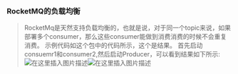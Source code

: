 
### RocketMQ的负载均衡

>RocketMq是天然支持负载均衡的，也就是说，对于同一个topic来说，如果部署多个consumer，那么这些consumer能做到消费消费的时候不会重复消费。
示例代码如这个包中的代码所示，这个是结果。
>首先启动consuemr1和consumer2,然后启动Producer，可以看到结果如下所示:
![在这里插入图片描述](https://img-blog.csdnimg.cn/20190121214750877.png?x-oss-process=image/watermark,type_ZmFuZ3poZW5naGVpdGk,shadow_10,text_aHR0cHM6Ly9ibG9nLmNzZG4ubmV0L3FxXzI1NDg0MTQ3,size_16,color_FFFFFF,t_70)![在这里插入图片描述](https://img-blog.csdnimg.cn/20190121214803423.png?x-oss-process=image/watermark,type_ZmFuZ3poZW5naGVpdGk,shadow_10,text_aHR0cHM6Ly9ibG9nLmNzZG4ubmV0L3FxXzI1NDg0MTQ3,size_16,color_FFFFFF,t_70)

